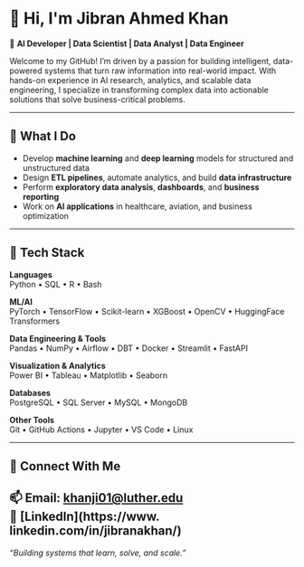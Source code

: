 # 👋 Hi, I'm Jibran Ahmed Khan

🚀 **AI Developer | Data Scientist | Data Analyst | Data Engineer**

Welcome to my GitHub! I’m driven by a passion for building intelligent, data-powered systems that turn raw information into real-world impact. With hands-on experience in AI research, analytics, and scalable data engineering, I specialize in transforming complex data into actionable solutions that solve business-critical problems.

---

## 🧠 What I Do

- Develop **machine learning** and **deep learning** models for structured and unstructured data  
- Design **ETL pipelines**, automate analytics, and build **data infrastructure**  
- Perform **exploratory data analysis**, **dashboards**, and **business reporting**  
- Work on **AI applications** in healthcare, aviation, and business optimization  

---

## 🔧 Tech Stack

**Languages**  
Python • SQL • R • Bash

**ML/AI**  
PyTorch • TensorFlow • Scikit-learn • XGBoost • OpenCV • HuggingFace Transformers

**Data Engineering & Tools**  
Pandas • NumPy • Airflow • DBT • Docker • Streamlit • FastAPI

**Visualization & Analytics**  
Power BI • Tableau • Matplotlib • Seaborn

**Databases**  
PostgreSQL • SQL Server • MySQL • MongoDB

**Other Tools**  
Git • GitHub Actions • Jupyter • VS Code • Linux

---
## 💬 Connect With Me

📫 **Email**: khanji01@luther.edu  
🔗 [LinkedIn](https://www. linkedin.com/in/jibranakhan/)  
---

*“Building systems that learn, solve, and scale.”*

